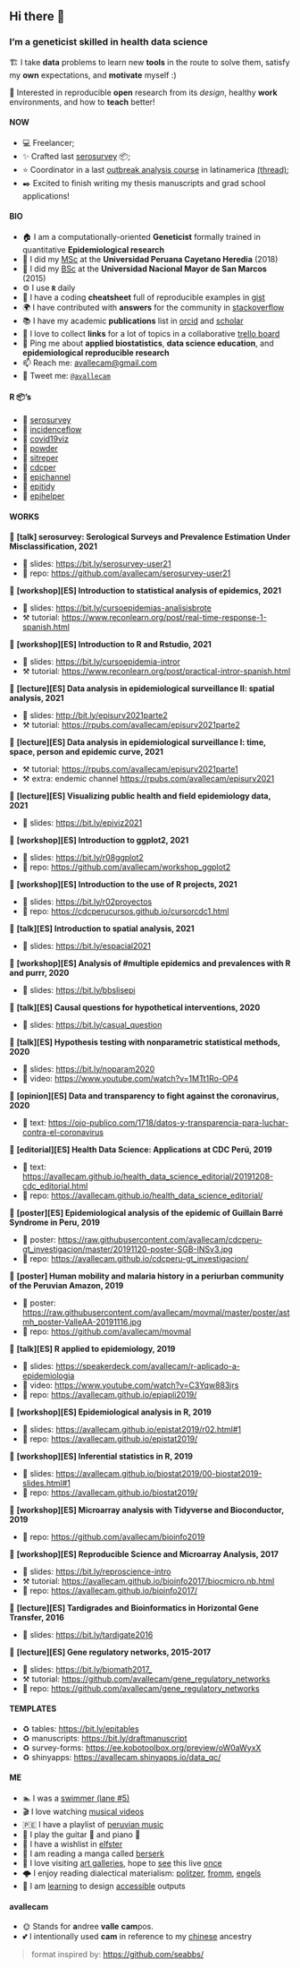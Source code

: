
<!-- README.md is generated from README.Rmd. Please edit that file -->

## Hi there 👋

### I’m a geneticist skilled in health data science

🏗️ I take **data** problems to learn new **tools** in the route to solve
them, satisfy my **own** expectations, and **motivate** myself :)

🌱 Interested in reproducible **open** research from its *design*,
healthy **work** environments, and how to **teach** better!

#### NOW

-   💻 Freelancer;
    <!-- and [coach](https://avallecam.github.io/health_data_science_editorial/);  -->
-   ✨ Crafted last [serosurvey](https://avallecam.github.io/serosurvey/)
    :package:;
-   ⭐ Coordinator in a last [outbreak analysis
    course](https://www.cursoepidemias-col-peru-2021.org/) in
    latinamerica
    [(thread)](https://twitter.com/avallecam/status/1413682203041701889?s=20);
    <!-- https://twitter.com/cdc_peru/status/1392099144689401857?s=20 -->
-   ✒️ Excited to finish writing my thesis manuscripts and grad school
    applications!

#### BIO

-   🏠 I am a computationally-oriented **Geneticist** formally trained in
    quantitative **Epidemiological research**
-   📜 I did my [MSc](https://github.com/avallecam/movmal) at the
    **Universidad Peruana Cayetano Heredia** (2018)
-   📜 I did my [BSc](https://github.com/avallecam/abnomic) at the
    **Universidad Nacional Mayor de San Marcos** (2015)
-   ⚙️ I use **`R`** daily
-   📑 I have a coding **cheatsheet** full of reproducible examples in
    [gist](https://gist.github.com/avallecam)
-   🌍 I have contributed with **answers** for the community in
    [stackoverflow](https://stackoverflow.com/users/6702544/avallecam)
-   📚 I have my academic **publications** list in
    [orcid](https://orcid.org/0000-0002-7779-481X) and
    [scholar](https://scholar.google.com/citations?user=p1Tq4esAAAAJ&hl=es)
-   💌 I love to collect **links** for a lot of topics in a collaborative
    [trello board](https://trello.com/b/xtO9VP36/scibites)
-   💬 Ping me about **applied biostatistics**, **data science
    education**, and **epidemiological reproducible research**
-   📫 Reach me: [avallecam@gmail.com](avallecam@gmail.com)
-   🐤 Tweet me: [`@avallecam`](https://twitter.com/avallecam)

#### R :package:’s

-   💙 [serosurvey](https://avallecam.github.io/serosurvey/)
-   🚧 [incidenceflow](https://github.com/avallecam/incidenceflow)
-   💚 [covid19viz](https://avallecam.github.io/covid19viz/)
-   💚 [powder](https://github.com/avallecam/powder)
-   🚧 [sitreper](https://github.com/avallecam/sitreper)
-   💚 [cdcper](https://github.com/avallecam/cdcper)
-   💚 [epichannel](https://github.com/avallecam/epichannel)
-   💚 [epitidy](https://github.com/avallecam/epitidy)
-   🚧 [epihelper](https://avallecam.github.io/epihelper/)

#### WORKS

📌 **\[talk\] serosurvey: Serological Surveys and Prevalence Estimation
Under Misclassification, 2021**

-   🍭 slides: <https://bit.ly/serosurvey-user21>
-   🍲 repo: <https://github.com/avallecam/serosurvey-user21>

📌 **\[workshop\]\[ES\] Introduction to statistical analysis of
epidemics, 2021**

-   🍭 slides: <https://bit.ly/cursoepidemias-analisisbrote>
-   ⚒️ tutorial:
    <https://www.reconlearn.org/post/real-time-response-1-spanish.html>

📌 **\[workshop\]\[ES\] Introduction to R and Rstudio, 2021**

-   🍭 slides: <https://bit.ly/cursoepidemia-intror>
-   ⚒️ tutorial:
    <https://www.reconlearn.org/post/practical-intror-spanish.html>

📌 **\[lecture\]\[ES\] Data analysis in epidemiological surveillance II:
spatial analysis, 2021**

-   🍭 slides: <http://bit.ly/episurv2021parte2>
-   ⚒️ tutorial: <https://rpubs.com/avallecam/episurv2021parte2>

📌 **\[lecture\]\[ES\] Data analysis in epidemiological surveillance I:
time, space, person and epidemic curve, 2021**

-   ⚒️ tutorial: <https://rpubs.com/avallecam/episurv2021parte1>
-   ⚒️ extra: endemic channel <https://rpubs.com/avallecam/episurv2021>

📌 **\[lecture\]\[ES\] Visualizing public health and field epidemiology
data, 2021**

-   🍭 slides: <https://bit.ly/epiviz2021>

📌 **\[workshop\]\[ES\] Introduction to ggplot2, 2021**

-   🍭 slides: <https://bit.ly/r08ggplot2>
-   🍲 repo: <https://github.com/avallecam/workshop_ggplot2>

📌 **\[workshop\]\[ES\] Introduction to the use of R projects, 2021**

-   🍭 slides: <https://bit.ly/r02proyectos>
-   🍲 repo: <https://cdcperucursos.github.io/cursorcdc1.html>

📌 **\[talk\]\[ES\] Introduction to spatial analysis, 2021**

-   🍭 slides: <https://bit.ly/espacial2021>

📌 **\[workshop\]\[ES\] Analysis of \#multiple epidemics and prevalences
with R and purrr, 2020**

-   🍭 slides: <https://bit.ly/bbslisepi>

📌 **\[talk\]\[ES\] Causal questions for hypothetical interventions,
2020**

-   🍭 slides: <https://bit.ly/casual_question>

📌 **\[talk\]\[ES\] Hypothesis testing with nonparametric statistical
methods, 2020**

-   🍭 slides: <https://bit.ly/noparam2020>
-   🍿 video: <https://www.youtube.com/watch?v=1MTt1Ro-OP4>

📌 **\[opinion\]\[ES\] Data and transparency to fight against the
coronavirus, 2020**

-   📒 text:
    <https://ojo-publico.com/1718/datos-y-transparencia-para-luchar-contra-el-coronavirus>

📌 **\[editorial\]\[ES\] Health Data Science: Applications at CDC Perú,
2019**

-   📒 text:
    <https://avallecam.github.io/health_data_science_editorial/20191208-cdc_editorial.html>
-   🍲 repo: <https://avallecam.github.io/health_data_science_editorial/>

📌 **\[poster\]\[ES\] Epidemiological analysis of the epidemic of
Guillain Barré Syndrome in Peru, 2019**

-   🍿 poster:
    <https://raw.githubusercontent.com/avallecam/cdcperu-gt_investigacion/master/20191120-poster-SGB-INSv3.jpg>
-   🍲 repo: <https://avallecam.github.io/cdcperu-gt_investigacion/>

<!-- 📌 __[abstract][ES] Changes in the morbidity and mortality profiles in Peru (2002-2016). Aplications with R and cdcper R package, 2019__ -->
<!-- - 📒 poster:   -->
<!-- - 🍲 repo: https://rpmesp.ins.gob.pe/rpmesp/article/view/5178 -->

📌 **\[poster\] Human mobility and malaria history in a periurban
community of the Peruvian Amazon, 2019**

-   🍿 poster:
    <https://raw.githubusercontent.com/avallecam/movmal/master/poster/astmh_poster-ValleAA-20191116.jpg>
-   🍲 repo: <https://github.com/avallecam/movmal>

📌 **\[talk\]\[ES\] R applied to epidemiology, 2019**

-   🍭 slides:
    <https://speakerdeck.com/avallecam/r-aplicado-a-epidemiologia>
-   🍿 video: <https://www.youtube.com/watch?v=C3Yqw883jrs>
-   🍲 repo: <https://avallecam.github.io/epiapli2019/>

📌 **\[workshop\]\[ES\] Epidemiological analysis in R, 2019**

-   🍭 slides: <https://avallecam.github.io/epistat2019/r02.html#1>
-   🍲 repo: <https://avallecam.github.io/epistat2019/>

📌 **\[workshop\]\[ES\] Inferential statistics in R, 2019**

-   🍭 slides:
    <https://avallecam.github.io/biostat2019/00-biostat2019-slides.html#1>
-   🍲 repo: <https://avallecam.github.io/biostat2019/>

📌 **\[workshop\]\[ES\] Microarray analysis with Tidyverse and
Bioconductor, 2019**

-   🍲 repo: <https://github.com/avallecam/bioinfo2019>

📌 **\[workshop\]\[ES\] Reproducible Science and Microarray Analysis,
2017**

-   🍭 slides: <https://bit.ly/reproscience-intro>
-   ⚒️ tutorial:
    <https://avallecam.github.io/bioinfo2017/biocmicro.nb.html>
-   🍲 repo: <https://avallecam.github.io/bioinfo2017/>

📌 **\[lecture\]\[ES\] Tardigrades and Bioinformatics in Horizontal Gene
Transfer, 2016**

-   🍭 slides: <https://bit.ly/tardigate2016>

📌 **\[lecture\]\[ES\] Gene regulatory networks, 2015-2017**

-   🍭 slides: <https://bit.ly/biomath2017_>
-   ⚒️ tutorial: <https://github.com/avallecam/gene_regulatory_networks>
-   🍲 repo: <https://github.com/avallecam/gene_regulatory_networks>

#### TEMPLATES

-   ♻️ tables: <https://bit.ly/epitables>
-   ♻️ manuscripts: <https://bit.ly/draftmanuscript>
-   ♻️ survey-forms: <https://ee.kobotoolbox.org/preview/oW0aWyxX>
-   ♻️ shinyapps: <https://avallecam.shinyapps.io/data_qc/>

#### ME

-   🏊 I was a [swimmer (lane
    \#5)](https://www.youtube.com/watch?v=fN7sJPFeJcw)
-   🎬 I love watching [musical
    videos](https://youtube.com/playlist?list=PLDHw5KzS-qvL90chbF74RS3fAU5JdtVzZ)
-   🇵🇪 I have a playlist of [peruvian
    music](https://youtube.com/playlist?list=PLDHw5KzS-qvKv1z5CBELuQnqanqfZ4WSy)
-   🎼 I play the guitar 🎸 and piano 🎹
-   🌠 I have a wishlist in
    [elfster](https://www.elfster.com/profile/097d261f-1196-45a1-a4b4-12e0b245ce2d/wish-lists/be4efeaf-b9e7-465d-bcac-65ef129be519/)
-   🖤 I am reading a manga called
    [berserk](https://readberserk.com/chapter/berserk-chapter-a0/)
-   🎨 I love visiting [art
    galleries](https://coleccion.mali.pe/collections), hope to
    [see](https://maclima.pe/project/visitante-fernando-de-szyszlo/)
    this live
    [once](https://www.metmuseum.org/es/art/collection/search/267838)
-   🌩️ I enjoy reading dialectical materialism:
    [politzer](https://libgen.rs/book/index.php?md5=BDA5E8E26C125758A4C809D3C74F2136),
    [fromm](https://libgen.rs/book/index.php?md5=2B4A32A41996AEFB7D810F90A67EAEE2),
    [engels](https://libgen.rs/book/index.php?md5=64BA70A56CE5241A442C2056B3766995)
-   🍥 I am [learning](https://www.a11yproject.com/) to design
    [accessible](https://user2021.r-project.org/participation/accessibility/)
    outputs <!-- > #a11y - nothing about us without us -->
    <!-- - I am interested in discussing about how to provide local solutions against local [inequalities](https://unsdg.un.org/2030-agenda/universal-values/leave-no-one-behind) in society -->
    <!-- - ⌚ I took ten hours setting this 😅 -->

#### avallecam

-   🌞 Stands for **a**ndree **valle** **cam**pos.
-   💕 I intentionally used **cam** in reference to my
    [chinese](https://www.mychinaroots.com/surnames/detail?word=Campos)
    ancestry
    <!-- - :package: It is also the name of my first R package, now hosted [elsewhere](https://avallecam.github.io/epihelper/)  -->

> format inspired by: <https://github.com/seabbs/>
